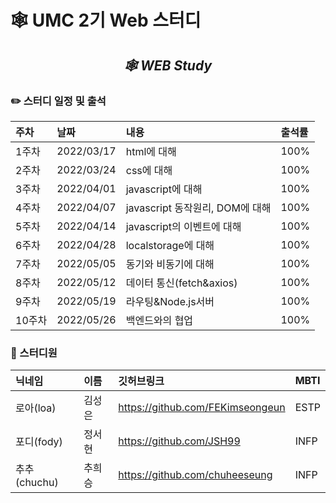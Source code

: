 # 🕸 UMC 2기 Web 스터디

<div align="center">
 
 <h2> 
 <i> 🕸 WEB Study </i> 
 </h2>
</div>  


### ✏️ 스터디 일정 및 출석

|주차|날짜|내용|출석률|
|:---|:---|:---|:---|
|1주차|2022/03/17|html에 대해|100%|
|2주차|2022/03/24|css에 대해|100%|
|3주차|2022/04/01|javascript에 대해|100%|
|4주차|2022/04/07|javascript 동작원리, DOM에 대해|100%|
|5주차|2022/04/14|javascript의 이벤트에 대해|100%|
|6주차|2022/04/28|localstorage에 대해|100%|
|7주차|2022/05/05|동기와 비동기에 대해|100%|
|8주차|2022/05/12|데이터 통신(fetch&axios)|100%|
|9주차|2022/05/19|라우팅&Node.js서버|100%|
|10주차|2022/05/26|백엔드와의 협업|100%|


### 📝 스터디원
|닉네임|이름|깃허브링크|MBTI
|:---|:---|:---|:--|
|로아(loa)|김성은|https://github.com/FEKimseongeun|ESTP|
|포디(fody)|정서현|https://github.com/JSH99|INFP|
|추추(chuchu)|추희승|https://github.com/chuheeseung|INFP|